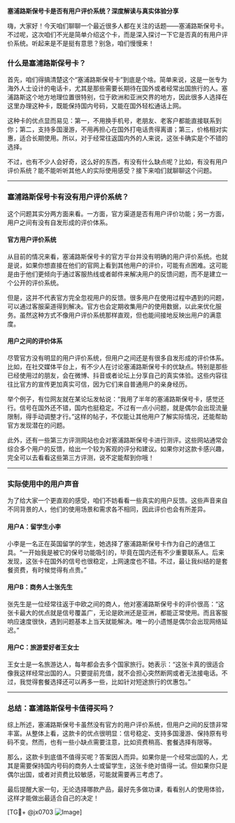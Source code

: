 **塞浦路斯保号卡是否有用户评价系统？深度解读与真实体验分享**

嗨，大家好！今天咱们聊聊一个最近很多人都在关注的话题——塞浦路斯保号卡。不过呢，这次咱们不光是简单介绍这个卡，而是深入探讨一下它是否真的有用户评价系统。听起来是不是挺有意思？别急，咱们慢慢来！

### 什么是塞浦路斯保号卡？

首先，咱们得搞清楚这个“塞浦路斯保号卡”到底是个啥。简单来说，这是一张专为海外人士设计的电话卡，尤其是那些需要长期待在国外或者经常出国旅行的人。塞浦路斯这个地方地理位置很特别，位于欧洲和亚洲交界的地方，因此很多人选择在这里办理这种卡，既能保持国内号码，又能在国外轻松通话上网。

这种卡的优点显而易见：第一，不用换手机号，老朋友、老客户都能直接联系到你；第二，支持多国漫游，不用再担心在国外打电话贵得离谱；第三，价格相对实惠，适合长期使用。所以，对于经常往返国内外的人来说，这张卡确实是个不错的选择。

不过，也有不少人会好奇，这么好的东西，有没有什么缺点呢？比如，有没有用户评价系统？能不能听听其他人的实际使用感受？接下来咱们就聊聊这个问题。

---

### 塞浦路斯保号卡有没有用户评价系统？

这个问题其实分两方面来看。一方面，官方渠道是否有用户评价功能；另一方面，用户之间有没有自发形成的评价体系。

#### 官方用户评价系统

从目前的情况来看，塞浦路斯保号卡的官方平台并没有明确的用户评价系统。也就是说，如果你想直接在他们的官网上看到其他用户的评价，可能有点困难。这可能是由于他们更倾向于通过客服热线或者邮件来解决用户的反馈问题，而不是建立一个公开的评价系统。

但是，这并不代表官方完全忽视用户的反馈。很多用户在使用过程中遇到的问题，可以通过客服渠道得到解决。官方也会定期收集用户的使用数据，以此来优化服务。虽然这种方式不像用户评价系统那样直观，但也能间接地反映出用户的满意度。

#### 用户之间的评价体系

尽管官方没有明显的用户评价系统，但用户之间还是有很多自发形成的评价体系。比如，在社交媒体平台上，有不少人在讨论塞浦路斯保号卡的优缺点。特别是那些已经使用过的朋友，会在微博、抖音或者论坛上分享自己的真实体验。这些内容往往比官方的宣传更加真实可信，因为它们来自普通用户的亲身经历。

举个例子，有位网友就在某论坛发帖说：“我用了半年的塞浦路斯保号卡，感觉还行。信号在国外还不错，国内也挺稳定。不过有一点小问题，就是偶尔会出现流量限制，得手动调整才行。”这样的帖子，不仅能让其他用户了解实际情况，还能帮助官方发现潜在的问题。

此外，还有一些第三方评测网站也会对塞浦路斯保号卡进行测评。这些网站通常会综合多个用户的反馈，给出一个较为客观的评分和建议。如果你对这款卡感兴趣，完全可以去看看这些第三方评测，说不定能帮到你哦！

---

### 实际使用中的用户声音

为了给大家一个更直观的感受，咱们不妨看看一些真实的用户反馈。这些声音来自不同背景的人，他们的使用场景和需求各不相同，因此评价也会有所差异。

#### 用户A：留学生小李

小李是一名正在英国留学的学生，她选择了塞浦路斯保号卡作为自己的通信工具。“一开始我是被它的保号功能吸引的，毕竟在国内还有不少重要联系人。后来发现，这张卡在国外的信号也很稳定，上网速度也不错。不过，最让我纠结的是套餐资费，有时候觉得有点贵。”

#### 用户B：商务人士张先生

张先生是一位经常往返于中欧之间的商人，他对塞浦路斯保号卡的评价很高：“这张卡最大的优点就是信号覆盖广，无论是欧洲还是亚洲，都能正常使用。而且客服响应速度很快，遇到问题基本上当天就能解决。唯一的小遗憾是偶尔会出现网络延迟。”

#### 用户C：旅游爱好者王女士

王女士是一名旅游达人，每年都会去多个国家旅行。她表示：“这张卡真的很适合像我这样经常出国的人。只要提前充值，就不会担心突然断网或者无法接电话。不过，我觉得套餐选择还可以再多一些，比如针对短途旅行的优惠包。”

---

### 总结：塞浦路斯保号卡值得买吗？

综上所述，塞浦路斯保号卡虽然没有官方的用户评价系统，但用户之间的反馈非常丰富。从整体上看，这款卡的优点很明显：信号稳定、支持多国漫游、保持原有号码不变。然而，也有一些小缺点需要注意，比如资费稍高、套餐选择有限等。

那么，这款卡到底值不值得买呢？答案因人而异。如果你是一个经常出国的人，尤其是需要保持国内号码的商务人士或留学生，这张卡绝对值得一试。但如果你只是偶尔出国，或者对资费比较敏感，可能就需要再三考虑了。

最后提醒大家一句，无论选择哪款产品，最好先多做功课，看看别人的使用体验，这样才能做出最适合自己的决定！

[TG💪+ @jx0703 ![Image](https://github.com/user-attachments/assets/dbca1d08-cadb-493c-b0ec-ad6f7a83f270)]